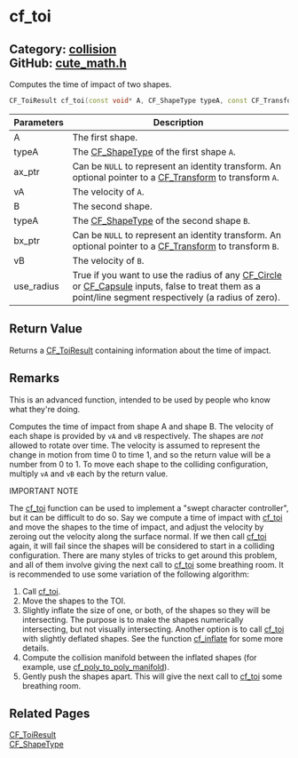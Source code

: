 [](../header.md ':include')

# cf_toi

Category: [collision](https://github.com/RandyGaul/cute_framework/blob/master/docs/api_reference?id=collision)  
GitHub: [cute_math.h](https://github.com/RandyGaul/cute_framework/blob/master/include/cute_math.h)  
---

Computes the time of impact of two shapes.

```cpp
CF_ToiResult cf_toi(const void* A, CF_ShapeType typeA, const CF_Transform* ax_ptr, CF_V2 vA, const void* B, CF_ShapeType typeB, const CF_Transform* bx_ptr, CF_V2 vB, int use_radius);
```

Parameters | Description
--- | ---
A | The first shape.
typeA | The [CF_ShapeType](https://github.com/RandyGaul/cute_framework/blob/master/docs/collision/cf_shapetype.md) of the first shape `A`.
ax_ptr | Can be `NULL` to represent an identity transform. An optional pointer to a [CF_Transform](https://github.com/RandyGaul/cute_framework/blob/master/docs/math/cf_transform.md) to transform `A`.
vA | The velocity of `A`.
B | The second shape.
typeA | The [CF_ShapeType](https://github.com/RandyGaul/cute_framework/blob/master/docs/collision/cf_shapetype.md) of the second shape `B`.
bx_ptr | Can be `NULL` to represent an identity transform. An optional pointer to a [CF_Transform](https://github.com/RandyGaul/cute_framework/blob/master/docs/math/cf_transform.md) to transform `B`.
vB | The velocity of `B`.
use_radius | True if you want to use the radius of any [CF_Circle](https://github.com/RandyGaul/cute_framework/blob/master/docs/math/cf_circle.md) or [CF_Capsule](https://github.com/RandyGaul/cute_framework/blob/master/docs/collision/cf_capsule.md) inputs, false to treat them as a point/line segment respectively (a radius of zero).

## Return Value

Returns a [CF_ToiResult](https://github.com/RandyGaul/cute_framework/blob/master/docs/collision/cf_toiresult.md) containing information about the time of impact.

## Remarks

This is an advanced function, intended to be used by people who know what they're doing.

Computes the time of impact from shape A and shape B. The velocity of each shape is provided by `vA` and `vB` respectively. The shapes are
_not_ allowed to rotate over time. The velocity is assumed to represent the change in motion from time 0 to time 1, and so the return value
will be a number from 0 to 1. To move each shape to the colliding configuration, multiply `vA` and `vB` each by the return value.

IMPORTANT NOTE

The [cf_toi](https://github.com/RandyGaul/cute_framework/blob/master/docs/collision/cf_toi.md) function can be used to implement a "swept character controller", but it can be difficult to do so. Say we compute a time
of impact with [cf_toi](https://github.com/RandyGaul/cute_framework/blob/master/docs/collision/cf_toi.md) and move the shapes to the time of impact, and adjust the velocity by zeroing out the velocity along the surface
normal. If we then call [cf_toi](https://github.com/RandyGaul/cute_framework/blob/master/docs/collision/cf_toi.md) again, it will fail since the shapes will be considered to start in a colliding configuration. There are
many styles of tricks to get around this problem, and all of them involve giving the next call to [cf_toi](https://github.com/RandyGaul/cute_framework/blob/master/docs/collision/cf_toi.md) some breathing room. It is
recommended to use some variation of the following algorithm:

1. Call [cf_toi](https://github.com/RandyGaul/cute_framework/blob/master/docs/collision/cf_toi.md).
2. Move the shapes to the TOI.
3. Slightly inflate the size of one, or both, of the shapes so they will be intersecting.
   The purpose is to make the shapes numerically intersecting, but not visually intersecting.
   Another option is to call [cf_toi](https://github.com/RandyGaul/cute_framework/blob/master/docs/collision/cf_toi.md) with slightly deflated shapes.
   See the function [cf_inflate](https://github.com/RandyGaul/cute_framework/blob/master/docs/collision/cf_inflate.md) for some more details.
4. Compute the collision manifold between the inflated shapes (for example, use [cf_poly_to_poly_manifold](https://github.com/RandyGaul/cute_framework/blob/master/docs/collision/cf_poly_to_poly_manifold.md)).
5. Gently push the shapes apart. This will give the next call to [cf_toi](https://github.com/RandyGaul/cute_framework/blob/master/docs/collision/cf_toi.md) some breathing room.

## Related Pages

[CF_ToiResult](https://github.com/RandyGaul/cute_framework/blob/master/docs/collision/cf_toiresult.md)  
[CF_ShapeType](https://github.com/RandyGaul/cute_framework/blob/master/docs/collision/cf_shapetype.md)  
